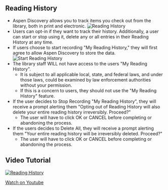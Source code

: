 ## Reading History

- Aspen Discovery allows you to track items you check out from the library, both in print and electronic. 
![Reading History](/manual/images/reading-history.png)
- Users can opt-in if they want to track their history. Additionally, a user can start or stop using it, delete any or all entries in their Reading History at any time. 
- If users choose to start recording "My Reading History," they will first agree to allow Aspen Discovery to store the data.
![Start Reading History](/manual/images/start-reading-history.png)
- The library staff WILL not have access to the users "My Reading History".
  - It is subject to all applicable local, state, and federal laws, and under those laws, could be examined by law enforcement authorities without your permission. 
  - If this is a concern to users, they should not use the "My Reading History" feature.
- If the user decides to Stop Recording "My Reading History", they will receive a prompt alerting them "Opting out of Reading History will also delete your entire reading history irreversibly.  Proceed?" 
  - The user will have to click OK or CANCEL before completing or abandoning the process. 
- If the users decides to Delete All, they will receive a prompt alerting them "Your entire reading history will be irreversibly deleted.  Proceed?"
  - The user will have to click OK or CANCEL before completing or abandoning the process. 

## Video Tutorial

[![Reading History](/manual/images/PA_History.png)](https://youtu.be/VZlEDyahZUM)

[Watch on Youtube](https://youtu.be/VZlEDyahZUM)
